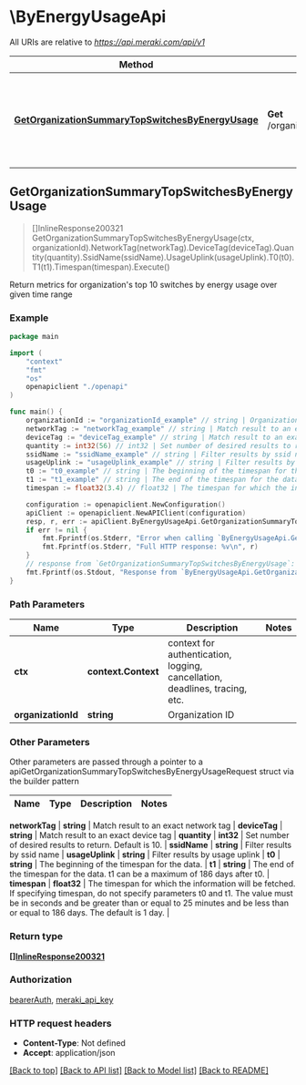 # \ByEnergyUsageApi

All URIs are relative to *https://api.meraki.com/api/v1*

Method | HTTP request | Description
------------- | ------------- | -------------
[**GetOrganizationSummaryTopSwitchesByEnergyUsage**](ByEnergyUsageApi.md#GetOrganizationSummaryTopSwitchesByEnergyUsage) | **Get** /organizations/{organizationId}/summary/top/switches/byEnergyUsage | Return metrics for organization&#39;s top 10 switches by energy usage over given time range



## GetOrganizationSummaryTopSwitchesByEnergyUsage

> []InlineResponse200321 GetOrganizationSummaryTopSwitchesByEnergyUsage(ctx, organizationId).NetworkTag(networkTag).DeviceTag(deviceTag).Quantity(quantity).SsidName(ssidName).UsageUplink(usageUplink).T0(t0).T1(t1).Timespan(timespan).Execute()

Return metrics for organization's top 10 switches by energy usage over given time range



### Example

```go
package main

import (
    "context"
    "fmt"
    "os"
    openapiclient "./openapi"
)

func main() {
    organizationId := "organizationId_example" // string | Organization ID
    networkTag := "networkTag_example" // string | Match result to an exact network tag (optional)
    deviceTag := "deviceTag_example" // string | Match result to an exact device tag (optional)
    quantity := int32(56) // int32 | Set number of desired results to return. Default is 10. (optional)
    ssidName := "ssidName_example" // string | Filter results by ssid name (optional)
    usageUplink := "usageUplink_example" // string | Filter results by usage uplink (optional)
    t0 := "t0_example" // string | The beginning of the timespan for the data. (optional)
    t1 := "t1_example" // string | The end of the timespan for the data. t1 can be a maximum of 186 days after t0. (optional)
    timespan := float32(3.4) // float32 | The timespan for which the information will be fetched. If specifying timespan, do not specify parameters t0 and t1. The value must be in seconds and be greater than or equal to 25 minutes and be less than or equal to 186 days. The default is 1 day. (optional)

    configuration := openapiclient.NewConfiguration()
    apiClient := openapiclient.NewAPIClient(configuration)
    resp, r, err := apiClient.ByEnergyUsageApi.GetOrganizationSummaryTopSwitchesByEnergyUsage(context.Background(), organizationId).NetworkTag(networkTag).DeviceTag(deviceTag).Quantity(quantity).SsidName(ssidName).UsageUplink(usageUplink).T0(t0).T1(t1).Timespan(timespan).Execute()
    if err != nil {
        fmt.Fprintf(os.Stderr, "Error when calling `ByEnergyUsageApi.GetOrganizationSummaryTopSwitchesByEnergyUsage``: %v\n", err)
        fmt.Fprintf(os.Stderr, "Full HTTP response: %v\n", r)
    }
    // response from `GetOrganizationSummaryTopSwitchesByEnergyUsage`: []InlineResponse200321
    fmt.Fprintf(os.Stdout, "Response from `ByEnergyUsageApi.GetOrganizationSummaryTopSwitchesByEnergyUsage`: %v\n", resp)
}
```

### Path Parameters


Name | Type | Description  | Notes
------------- | ------------- | ------------- | -------------
**ctx** | **context.Context** | context for authentication, logging, cancellation, deadlines, tracing, etc.
**organizationId** | **string** | Organization ID | 

### Other Parameters

Other parameters are passed through a pointer to a apiGetOrganizationSummaryTopSwitchesByEnergyUsageRequest struct via the builder pattern


Name | Type | Description  | Notes
------------- | ------------- | ------------- | -------------

 **networkTag** | **string** | Match result to an exact network tag | 
 **deviceTag** | **string** | Match result to an exact device tag | 
 **quantity** | **int32** | Set number of desired results to return. Default is 10. | 
 **ssidName** | **string** | Filter results by ssid name | 
 **usageUplink** | **string** | Filter results by usage uplink | 
 **t0** | **string** | The beginning of the timespan for the data. | 
 **t1** | **string** | The end of the timespan for the data. t1 can be a maximum of 186 days after t0. | 
 **timespan** | **float32** | The timespan for which the information will be fetched. If specifying timespan, do not specify parameters t0 and t1. The value must be in seconds and be greater than or equal to 25 minutes and be less than or equal to 186 days. The default is 1 day. | 

### Return type

[**[]InlineResponse200321**](InlineResponse200321.md)

### Authorization

[bearerAuth](../README.md#bearerAuth), [meraki_api_key](../README.md#meraki_api_key)

### HTTP request headers

- **Content-Type**: Not defined
- **Accept**: application/json

[[Back to top]](#) [[Back to API list]](../README.md#documentation-for-api-endpoints)
[[Back to Model list]](../README.md#documentation-for-models)
[[Back to README]](../README.md)

